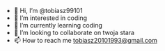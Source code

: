 - 👋 Hi, I’m @tobiasz99101
- 👀 I’m interested in coding   
- 🌱 I’m currently learning coding  
- 💞️ I’m looking to collaborate on twoja stara  
- 📫 How to reach me tobiasz20101993@gmail.com

<!---
tobiasz99101/tobiasz99101 is a ✨ special ✨ repository because its `README.md` (this file) appears on your GitHub profile.
You can click the Preview link to take a look at your changes.
--->
